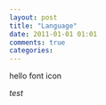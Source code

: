 ```yaml
---
layout: post
title: "Language"
date: 2011-01-01 01:01
comments: true
categories: 
---
```


hello font icon

<i class="icon-bolt">test</i>
